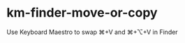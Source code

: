 km-finder-move-or-copy
======================

Use Keyboard Maestro to swap ⌘+V and ⌘+⌥+V in Finder

